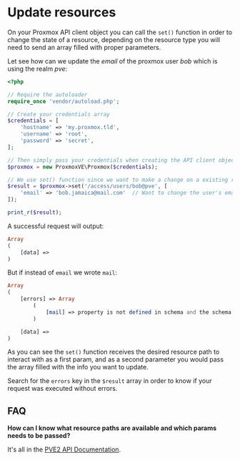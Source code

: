 Update resources
================

On your Proxmox API client object you can call the `set()` function in order to change the state of a resource, depending on the resource type you will need to send an array filled with proper parameters.

Let see how can we update the *email* of the proxmox user *bob* which is using the realm *pve*:

```php
<?php

// Require the autoloader
require_once 'vendor/autoload.php';

// Create your credentials array
$credentials = [
    'hostname' => 'my.proxmox.tld',
    'username' => 'root',
    'password' => 'secret',
];

// Then simply pass your credentials when creating the API client object
$proxmox = new ProxmoxVE\Proxmox($credentials);

// We use set() function since we want to make a change on a existing resource
$result = $proxmox->set('/access/users/bob@pve', [
    'email' => 'bob.jamaica@mail.com'  // Want to change the user's email
]);

print_r($result);
```

A successful request will output:

```php
Array
(
    [data] => 
)
```

But if instead of `email` we wrote `mail`:

```php
Array
(
    [errors] => Array
        (
            [mail] => property is not defined in schema and the schema does not allow additional properties
        )

    [data] => 
)
```

As you can see the `set()` function receives the desired resource path to interact with as a first param, and as a second parameter you would pass the array filled with the info you want to update.

Search for the `errors` key in the `$result` array in order to know if your request was executed without errors.

FAQ
---

**How can I know what resource paths are available and which params needs to be passed?**

It's all in the [PVE2 API Documentation](http://pve.proxmox.com/pve2-api-doc/).


